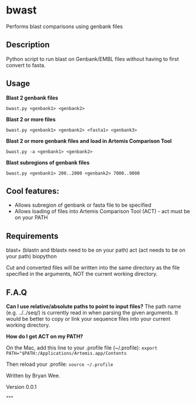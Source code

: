 # bwast
Performs blast comparisons using genbank files

Description
--------------
Python script to run blast on Genbank/EMBL files without having to first convert to fasta. 

Usage
-----------

**Blast 2 genbank files**

``bwast.py <genbank1> <genbank2>``

**Blast 2 or more files**

``bwast.py <genbank1> <genbank2> <fasta1> <genbank3>``

**Blast 2 or more genbank files and load in Artemis Comparison Tool**

``bwast.py -a <genbank1> <genbank2>``

**Blast subregions of genbank files**

``bwast.py <genbank1> 200..2000 <genbank2> 7000..9000``


Cool features: 
------------------
* Allows subregion of genbank or fasta file to be specified
* Allows loading of files into Artemis Comparison Tool (ACT) - act must be on your PATH

Requirements
-----------------

blast+ (blastn and tblastx need to be on your path)
act (act needs to be on your path)
biopython

Cut and converted files will be written into the same directory as the file specified in the arguments, NOT the current working directory.




F.A.Q
----------------

**Can I use relative/absolute paths to point to input files?**
The path name (e.g. ../../seq/) is currently read in when parsing the given arguments. It would be better to copy or link your sequence files into your current working directory.

**How do I get ACT on my PATH?**

On the Mac, add this line to your .profile file (~/.profile): 
``export PATH="$PATH:/Applications/Artemis.app/Contents``

Then reload your .profile:
``source ~/.profile``



Written by Bryan Wee.


Version 0.0.1 

"""
